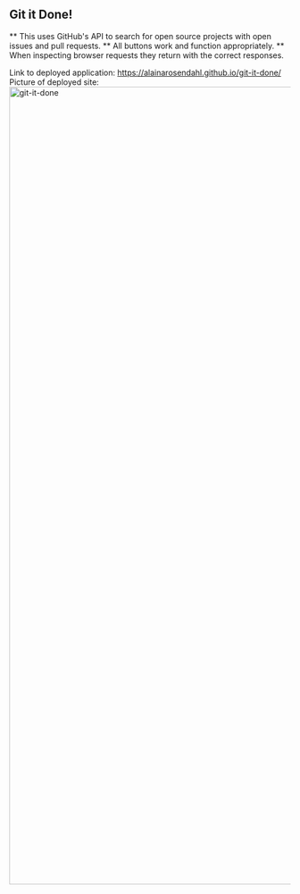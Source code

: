 ## Git it Done!

** This uses GitHub's API to search for open source projects with open issues and pull requests.
** All buttons work and function appropriately.
** When inspecting browser requests they return with the correct responses.


Link to deployed application: https://alainarosendahl.github.io/git-it-done/
Picture of deployed site:
<img width="1429" alt="git-it-done" src="https://user-images.githubusercontent.com/101417047/166080804-95c9ee36-726d-48f6-9815-072d6482e64b.png">

